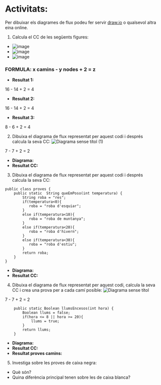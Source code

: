 # Activitats: 

Per dibuixar els diagrames de flux podeu fer servir [draw.io](https://draw.io) o qualsevol altra eina online.

1. Calcula el CC de les següents figures:
  - ![image](https://user-images.githubusercontent.com/110727546/204613022-4ab64342-2e06-438d-a7e8-570685b3c406.png)
  - ![image](https://user-images.githubusercontent.com/110727546/204613180-6d55bf09-28b8-417e-96f4-f71a762ac44c.png)
  - ![image](https://user-images.githubusercontent.com/110727546/204655229-8c3f28d7-3d8b-4746-a55d-331f89da39d2.png)

### FORMULA: **x camins - y nodes + 2 = z**

  - **Resultat 1:**

16 - 14 + 2 = 4

  - **Resultat 2:**

16 - 14 + 2 = 4

  - **Resultat 3:**

8 - 6 + 2 = 4


2. Dibuixa el diagrama de flux representat per aquest codi i després calcula la seva CC:
 ![Diagrama sense títol (1)](https://user-images.githubusercontent.com/114953110/204738302-f2e75b9b-8450-4d1c-892e-92644d2fdf55.jpg)

7 - 7 + 2 = 2

  - **Diagrama:**
  - **Resultat CC:**

3. Dibuixa el diagrama de flux representat per aquest codi i després calcula la seva CC:

```
public class proves {
    public static  String queEmPoso(int temperatura) {
        String roba = "res";
        if(temperatura<0){
           roba = "roba d'esquiar";
        }
        else if(temperatura<10){
           roba = "roba de muntanya";
        }
        else if(temperatura<20){
           roba = "roba d'hivern";
        }
        else if(temperatura<30){
           roba = "roba d'estiu";
        }
        return roba;
    }    
}
```

  - **Diagrama:**
  - **Resultat CC:**

4. Dibuixa el diagrama de flux representat per aquest codi, calcula la seva CC i crea una prova per a cada camí posible:
![Diagrama sense títol](https://user-images.githubusercontent.com/114953110/204737975-c2b15d04-1f18-408d-939c-5128b6a68d44.jpg)

7 - 7 + 2 = 2
```
    public static Boolean llumsEncesos(int hora) {
        Boolean llums = false;
        if(hora <= 8 || hora >= 20){
            llums = true;
        }
        return llums;
    }
```
  - **Diagrama:**
  - **Resultat CC:**
  - **Resultat proves camins:**

5. Investiga sobre les proves de caixa negra:

  - Què són?
  - Quina diferència principal tenen sobre les de caixa blanca?
